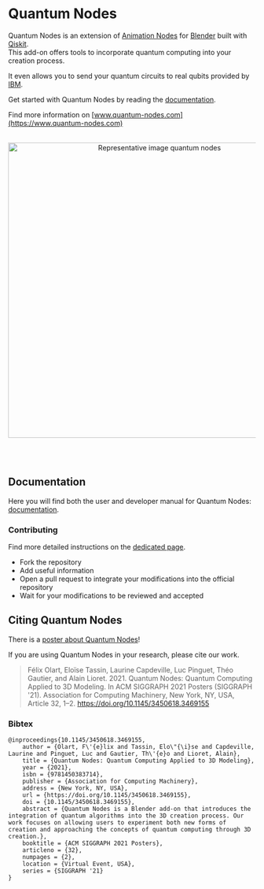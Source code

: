 # Quantum Nodes
Quantum Nodes is an extension of [Animation Nodes](https://github.com/JacquesLucke/animation_nodes) for [Blender](https://www.blender.org/) built with [Qiskit](https://github.com/Qiskit).
<br/>
This add-on offers tools to incorporate quantum computing into your creation process.

It even allows you to send your quantum circuits to real qubits provided by [IBM](https://quantum-computing.ibm.com/).

Get started with Quantum Nodes by reading the [documentation](https://quantum-creative-group.github.io/quantum_nodes/).

Find more information on [www.quantum-nodes.com](https://www.quantum-nodes.com)
<br/><br/>

<a href="https://quantum-nodes.com">
  <p align="center">
      <img src="https://quantum-nodes.com/wp-content/uploads/2022/07/representative_image_quantum_nodes-scaled.jpg" alt="Representative image quantum nodes" width="600px">
  <p>
</a>

<br/><br/>

## Documentation

Here you will find both the user and developer manual for Quantum Nodes: [documentation](https://quantum-creative-group.github.io/quantum_nodes/).

### Contributing
Find more detailed instructions on the [dedicated page](https://quantum-creative-group.github.io/quantum_nodes/developers_manual/manual/index.html).

* Fork the repository
* Add useful information
* Open a pull request to integrate your modifications into the official repository
* Wait for your modifications to be reviewed and accepted

## Citing Quantum Nodes

There is a [poster about Quantum Nodes](https://dl.acm.org/doi/10.1145/3450618.3469155)!

If you are using Quantum Nodes in your research, please cite our work.

> Félix Olart, Eloïse Tassin, Laurine Capdeville, Luc Pinguet, Théo Gautier, and Alain Lioret. 2021. Quantum Nodes: Quantum Computing Applied to 3D Modeling. In ACM SIGGRAPH 2021 Posters (SIGGRAPH '21). Association for Computing Machinery, New York, NY, USA, Article 32, 1–2. https://doi.org/10.1145/3450618.3469155

### Bibtex

```
@inproceedings{10.1145/3450618.3469155,
    author = {Olart, F\'{e}lix and Tassin, Elo\"{\i}se and Capdeville, Laurine and Pinguet, Luc and Gautier, Th\'{e}o and Lioret, Alain},
    title = {Quantum Nodes: Quantum Computing Applied to 3D Modeling},
    year = {2021},
    isbn = {9781450383714},
    publisher = {Association for Computing Machinery},
    address = {New York, NY, USA},
    url = {https://doi.org/10.1145/3450618.3469155},
    doi = {10.1145/3450618.3469155},
    abstract = {Quantum Nodes is a Blender add-on that introduces the integration of quantum algorithms into the 3D creation process. Our work focuses on allowing users to experiment both new forms of creation and approaching the concepts of quantum computing through 3D creation.},
    booktitle = {ACM SIGGRAPH 2021 Posters},
    articleno = {32},
    numpages = {2},
    location = {Virtual Event, USA},
    series = {SIGGRAPH '21}
}
```